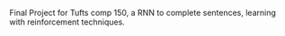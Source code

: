 Final Project for Tufts comp 150, a RNN to complete sentences, learning with
reinforcement techniques.
        